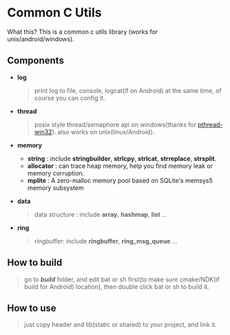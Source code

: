 # Common C Utils
  What this? This is a common c utils library (works for unix/android/windows).

## Components
* **log**
  > print log to file, console, logcat(if on Android) at the same time, of course you can config it.

* **thread**
  > posix style thread/semaphore api on windows(thanks for [pthread-win32](https://sourceforge.net/projects/pthreads4w/)). also works on unix(linux/Android).

* **memory**
   *  **string** : include **stringbuilder**, **strlcpy**, **strlcat**, **strreplace**, **strsplit**.
   *  **allocator** : can trace heap memory, help you find memory leak or memory corruption.
   *  **mplite** : A zero-malloc memory pool based on SQLite's memsys5 memory subsystem

* **data**
  > data structure : include **array**, **hashmap**, **list** ...

* **ring**
  > ringbuffer: include **ringbuffer**, **ring_msg_queue** ...

## How to build
  > go to ***build***  folder, and edit bat or sh first(to make sure cmake/NDK(if build for Android) location), then double click bat or sh to build it.

## How to use
  > just copy header and lib(static or shared) to your project, and link it.
  